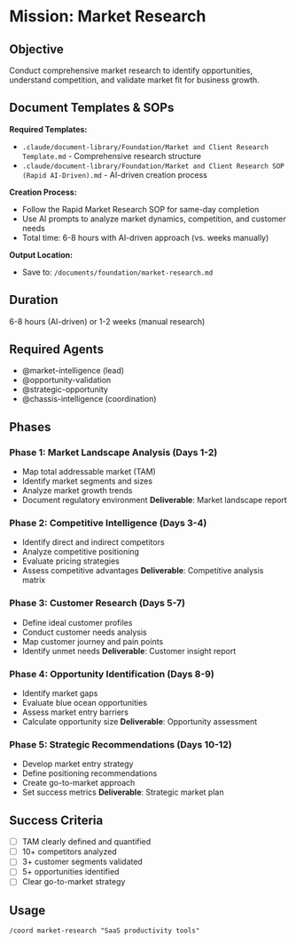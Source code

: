 # Mission: Market Research

## Objective
Conduct comprehensive market research to identify opportunities, understand competition, and validate market fit for business growth.

## Document Templates & SOPs

**Required Templates:**
- `.claude/document-library/Foundation/Market and Client Research Template.md` - Comprehensive research structure
- `.claude/document-library/Foundation/Market and Client Research SOP (Rapid AI-Driven).md` - AI-driven creation process

**Creation Process:**
- Follow the Rapid Market Research SOP for same-day completion
- Use AI prompts to analyze market dynamics, competition, and customer needs
- Total time: 6-8 hours with AI-driven approach (vs. weeks manually)

**Output Location:**
- Save to: `/documents/foundation/market-research.md`

## Duration
6-8 hours (AI-driven) or 1-2 weeks (manual research)

## Required Agents
- @market-intelligence (lead)
- @opportunity-validation
- @strategic-opportunity
- @chassis-intelligence (coordination)

## Phases

### Phase 1: Market Landscape Analysis (Days 1-2)
- Map total addressable market (TAM)
- Identify market segments and sizes
- Analyze market growth trends
- Document regulatory environment
**Deliverable**: Market landscape report

### Phase 2: Competitive Intelligence (Days 3-4)
- Identify direct and indirect competitors
- Analyze competitive positioning
- Evaluate pricing strategies
- Assess competitive advantages
**Deliverable**: Competitive analysis matrix

### Phase 3: Customer Research (Days 5-7)
- Define ideal customer profiles
- Conduct customer needs analysis
- Map customer journey and pain points
- Identify unmet needs
**Deliverable**: Customer insight report

### Phase 4: Opportunity Identification (Days 8-9)
- Identify market gaps
- Evaluate blue ocean opportunities
- Assess market entry barriers
- Calculate opportunity size
**Deliverable**: Opportunity assessment

### Phase 5: Strategic Recommendations (Days 10-12)
- Develop market entry strategy
- Define positioning recommendations
- Create go-to-market approach
- Set success metrics
**Deliverable**: Strategic market plan

## Success Criteria
- [ ] TAM clearly defined and quantified
- [ ] 10+ competitors analyzed
- [ ] 3+ customer segments validated
- [ ] 5+ opportunities identified
- [ ] Clear go-to-market strategy

## Usage
```
/coord market-research "SaaS productivity tools"
```
